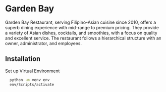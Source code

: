 
# Garden Bay 

Garden Bay Restaurant, serving Filipino-Asian cuisine since 2010, offers a superb dining experience with mid-range to premium pricing. They provide a variety of Asian dishes, cocktails, and smoothies, with a focus on quality and excellent service. The restaurant follows a hierarchical structure with an owner, administrator, and employees.


## Installation

Set up Virtual Environment

```bash
  python -m venv env 
  env/Scripts/activate 
```

